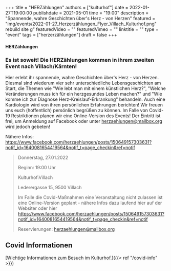 +++
title = "HERZählungen"
authors = ["kulturhof"]
date = 2022-01-27T19:00:00
publishdate = 2021-05-01
time = "19:00"
description = "Spannende, wahre Geschichten über's Herz - von Herzen"
featured = "img/events/2022-01-27_Herzerzählungen_Flyer_Villach_Kulturhof.png"
rebuild site
g"
featuredVideo = ""
featuredVimeo = ""
linktitle = ""
type = "event"
tags = ["herzerzählungen"]
draft = false
+++

#### HERZählungen

### Es ist soweit! Die HERZählungen kommen in ihrem zweiten Event nach Villach/Kärnten!


Hier erlebt ihr spannende, wahre Geschichten über's Herz - von Herzen.
Diesmal sind wiederum vier sehr unterschiedliche Lebensgeschichten am Start, die Themen wie "Wie lebt man mit einem künstlichen Herz?", "Welche Veränderungen muss ich für ein herzgesundes Leben machen?" und "Wie komme ich zur Diagnose Herz-Kreislauf-Erkrankung" behandeln. Auch eine Kardiologin wird von ihren persönlichen Erfahrungen berichten!
Wir freuen uns euch (hoffentlich) persönlich begrüßen zu können. Im Falle von Covid-19 Restriktionen planen wir eine Online-Version des Events!
Der Eintritt ist frei, um Anmeldung auf Facebook oder unter herzaehlungen@mailbox.org wird jedoch gebeten!


Nähere Infos: https://www.facebook.com/herzaehlungen/posts/150649157303631?notif_id=1640081654419564&notif_t=page_checkin&ref=notif



>Donnerstag, 27.01.2022
>
>Beginn: 19:00 Uhr
>
>Kulturhof:Villach
>
>Lederergasse 15, 9500 Villach
>
>Im Falle die Covid-Maßnahmen eine Veranstaltung nicht zulassen ist eine Online-Version geplant - nähere Infos dazu laufend hier auf der Websiter oder hier https://www.facebook.com/herzaehlungen/posts/150649157303631?notif_id=1640081654419564&notif_t=page_checkin&ref=notif
>
>Reservierungen: herzaehlungen@mailbox.org





## Covid Informationen

[Wichtige Informationen zum Besuch im Kulturhof.]({{< ref "/covid-info" >}})
